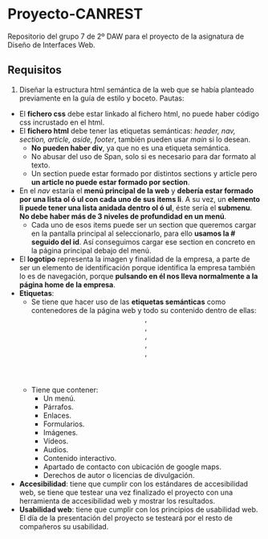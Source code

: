 # Proyecto-CANREST

Repositorio del grupo 7 de 2º DAW para el proyecto de la asignatura de Diseño de Interfaces Web.


## Requisitos
1. Diseñar la estructura html semántica de la web que se había planteado previamente en la guía de estilo y boceto.
Pautas:
  - El **fichero css** debe estar linkado al fichero html, no puede haber código css incrustado en el html.
  - El **fichero html** debe tener las etiquetas semánticas: _header, nav, section, article, aside, footer_, también pueden usar _main_ si lo desean.
    - **No pueden haber div**, ya que no es una etiqueta semántica.
    - No abusar del uso de Span, solo si es necesario para dar formato al texto.
    - Un section puede estar formado por distintos sections y article pero **un article no puede estar formado por section**.
  - En el _nav_ estaría el **menú principal de la web** y **debería estar formado por una lista ol ó ul con cada uno de sus items li**. A su vez, un **elemento li puede tener una lista anidada dentro ol ó ul**, éste sería el **submenu**. **No debe haber más de 3 niveles de profundidad en un menú**.
    - Cada uno de esos items puede ser un section que queremos cargar en la pantalla principal al seleccionarlo, para ello **usamos la # seguido del id**. Así conseguimos cargar ese section en concreto en la página principal debajo del menú.
  - El **logotipo** representa la imagen y finalidad de la empresa, a parte de ser un elemento de identificación porque identifica la empresa también lo es de navegación, porque **pulsando en él nos lleva normalmente a la página home de la empresa**.
  - **Etiquetas**:
      - Se tiene que hacer uso de las **etiquetas semánticas** como contenedores de la página web y todo su contenido dentro de ellas: <header> , <nav>, <section>, <aside>, <article>, <footer>
      - Tiene que contener:
        -  Un menú.
        -  Párrafos.
        -  Enlaces.
        -  Formularios.
        -  Imágenes.
        -  Vídeos.
        -  Audios.
        -  Contenido interactivo.
        -  Apartado de contacto con ubicación de google maps.
        -  Derechos de autor o licencias de divulgación.
- **Accesibilidad**: tiene que cumplir con los estándares de accesibilidad web, se tiene que testear una vez finalizado el proyecto con una herramienta de accesibilidad web y mostrar los resultados.
- **Usabilidad web**: tiene que cumplir con los principios de usabilidad web. El día de la presentación del proyecto se testeará por el resto de compañeros su usabilidad. 
